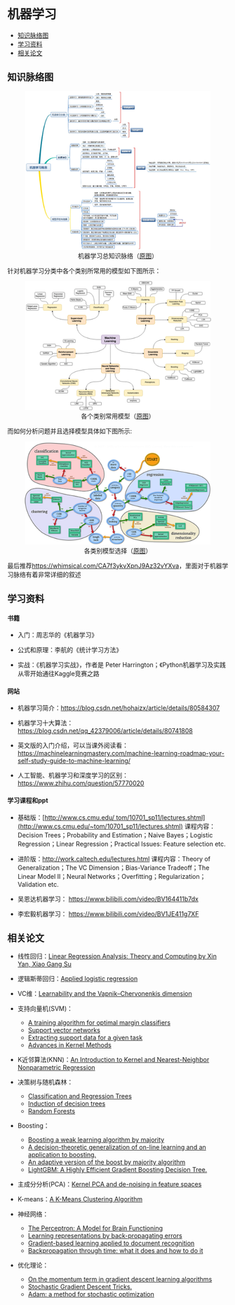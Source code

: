 机器学习
========

  * [知识脉络图](##知识脉络图)
  * [学习资料](##学习资料)
  * [相关论文](##相关论文)

知识脉络图
----------

<figure>
  <img src="image/ML-1.png"/>
  <figcaption style="display: block; text-align: center;">机器学习总知识脉络（<a href="https://www.cnblogs.com/wnwin/p/9684520.html">原图</a>）</figcaption>
</figure>

针对机器学习分类中各个类别所常用的模型如下图所示：
<figure>
  <img src="image/ML-2.png"/>
  <figcaption style="display: block; text-align: center;">各个类别常用模型（<a href="https://github.com/trekhleb/machine-learning-octave">原图</a>）</figcaption>
</figure>

而如何分析问题并且选择模型具体如下图所示:
<figure>
  <img src="image/ML-3.png"/>
  <figcaption style="display: block; text-align: center;">各类别模型选择（<a href="https://scikit-learn.org/stable/tutorial/machine_learning_map/index.html">原图</a>）</figcaption>
</figure>

最后推荐<https://whimsical.com/CA7f3ykvXpnJ9Az32vYXva>，里面对于机器学习脉络有着非常详细的叙述

学习资料
--------

#### 书籍

-   入门：周志华的《机器学习》

-   公式和原理：李航的《统计学习方法》

-   实战：《机器学习实战》，作者是 Peter
    Harrington；《Python机器学习及实践 从零开始通往Kaggle竞赛之路

#### 网站

-   机器学习简介：<https://blog.csdn.net/hohaizx/article/details/80584307>

-   机器学习十大算法：<https://blog.csdn.net/qq_42379006/article/details/80741808>

-   英文版的入门介绍，可以当课外阅读看：<https://machinelearningmastery.com/machine-learning-roadmap-your-self-study-guide-to-machine-learning/>

-   人工智能、机器学习和深度学习的区别：<https://www.zhihu.com/question/57770020>

#### 学习课程和ppt

-   基础版：[http://www.cs.cmu.edu/ tom/10701_sp11/lectures.shtml](http://www.cs.cmu.edu/~tom/10701_sp11/lectures.shtml) 
    课程内容：Decision Trees；Probability and Estimation；Naive
    Bayes；Logistic Regression；Linear Regression；Practical Issues:
    Feature selection etc.

-   进阶版：<http://work.caltech.edu/lectures.html> 
    课程内容：Theory of Generalization；The VC Dimension；Bias-Variance
    Tradeoff；The Linear Model II；Neural
    Networks；Overfitting；Regularization；Validation etc.

-   吴恩达机器学习： 
    <https://www.bilibili.com/video/BV164411b7dx>

-   李宏毅机器学习： 
    <https://www.bilibili.com/video/BV1JE411g7XF>

相关论文
--------

-   线性回归：[Linear Regression Analysis: Theory and Computing by Xin
    Yan, Xiao Gang
    Su](https://www.researchgate.net/publication/227373853_Linear_Regression_Analysis_Theory_and_Computing_by_Xin_Yan_Xiao_Gang_Su)

-   逻辑斯蒂回归：[Applied logistic
    regression](https://www.wiley.com/en-us/Applied+Logistic+Regression%2C+3rd+Edition-p-9780470582473)

-   VC维：[Learnability and the Vapnik–Chervonenkis
    dimension](https://dl.acm.org/doi/10.1145/76359.76371)

-   支持向量机(SVM)： 
    - [A training algorithm for optimal margin
    classifiers](https://dl.acm.org/doi/10.1145/130385.130401) 
    - [Support vector
    networks](https://dl.acm.org/doi/10.1023/A%3A1022627411411) 
    - [Extracting support data for a given
    task](https://www.aaai.org/Papers/KDD/1995/KDD95-030.pdf) 
    - [Advances in Kernel
    Methods](https://dl.acm.org/doi/10.1023/A%3A1022627411411)

-   K近邻算法(KNN)：[An Introduction to Kernel and Nearest-Neighbor
    Nonparametric
    Regression](https://citeseerx.ist.psu.edu/viewdoc/download?doi=10.1.1.1010.2854&rep=rep1&type=pdf)

-   决策树与随机森林： 
    - [Classification and Regression
    Trees](https://onlinelibrary.wiley.com/doi/abs/10.1002/cyto.990080516) 
    - [Induction of decision
    trees](https://dl.acm.org/doi/10.1023/A%3A1022643204877) 
    - [Random
    Forests](https://link.springer.com/article/10.1023/A:1010933404324)

-   Boosting： 
    - [Boosting a weak learning algorithm by
    majority](https://cseweb.ucsd.edu/~yfreund/papers/BoostByMajority.pdf) 
    - [A decision-theoretic generalization of on-line learning and an
    application to
    boosting.](https://www.face-rec.org/algorithms/Boosting-Ensemble/decision-theoretic_generalization.pdf) 
    - [An adaptive version of the boost by majority
    algorithm](https://cseweb.ucsd.edu/~yfreund/papers/brownboost.pdf) 
    - [LightGBM: A Highly Efficient Gradient Boosting Decision
    Tree.](https://papers.nips.cc/paper/2017/file/6449f44a102fde848669bdd9eb6b76fa-Paper.pdf)

-   主成分分析(PCA)：[Kernel PCA and de-noising in feature
    spaces](https://alex.smola.org/papers/1999/MikSchSmoMuletal99.pdf)

-   K-means：[A K-Means Clustering
    Algorithm](https://www.jstor.org/stable/2346830?seq=1)

-   神经网络： 
    - [The Perceptron: A Model for Brain
    Functioning](https://static1.squarespace.com/static/5b58c02775f9ee8fa7e52f00/t/5eff679acdfa560968e5f7f2/1593796507323/block_62.pdf) 
    - [Learning representations by back-propagating
    errors](https://www.nature.com/articles/323533a0) 
    - [Gradient-based learning applied to document
    recognition](http://vision.stanford.edu/cs598_spring07/papers/Lecun98.pdf) 
    - [Backpropagation through time: what it does and how to do
    it](https://ieeexplore.ieee.org/document/58337)

-   优化理论： 
    - [On the momentum term in gradient descent learning
    algorithms](https://citeseerx.ist.psu.edu/viewdoc/download?doi=10.1.1.57.5612&rep=rep1&type=pdf) 
    - [Stochastic Gradient Descent
    Tricks.](https://www.microsoft.com/en-us/research/publication/stochastic-gradient-tricks/) 
    - [Adam: a method for stochastic
    optimization](https://arxiv.org/abs/1412.6980)
